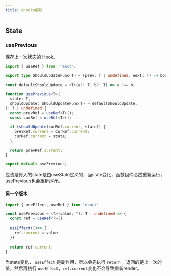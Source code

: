 ```yaml
---
title: ahooks解析
---
```



## State

### usePrevious
保存上一次状态的 Hook。

```ts
import { useRef } from 'react';

export type ShouldUpdateFunc<T> = (prev: T | undefined, next: T) => boolean;

const defaultShouldUpdate = <T>(a?: T, b?: T) => a !== b;

function usePrevious<T>(
  state: T,
  shouldUpdate: ShouldUpdateFunc<T> = defaultShouldUpdate,
): T | undefined {
  const prevRef = useRef<T>();
  const curRef = useRef<T>();

  if (shouldUpdate(curRef.current, state)) {
    prevRef.current = curRef.current;
    curRef.current = state;
  }

  return prevRef.current;
}

export default usePrevious;

```
应该是传入的state是由useState定义的，当state变化，函数组件必然重新运行，usePrevious也会重新运行。

#### 另一个版本

```ts
import { useEffect, useRef } from 'react'

const usePrevious = <T>(value: T): T | undefined => {
  const ref = useRef<T>()
  
  useEffect(()=> {
    ref.current = value
  })
  
  return ref.current;
}
```
当state变化， `useEffect` 是副作用，所以会先执行 `return` ，返回的是上一次的值，然后再执行 `useEffect`，`ref.current`变化不会导致重新render。
